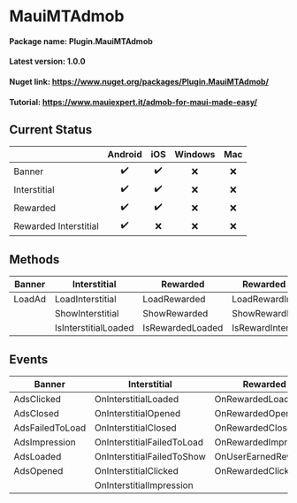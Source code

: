 # MauiMTAdmob

#### Package name: Plugin.MauiMTAdmob
#### Latest version: 1.0.0
#### Nuget link: https://www.nuget.org/packages/Plugin.MauiMTAdmob/
#### Tutorial: https://www.mauiexpert.it/admob-for-maui-made-easy/

## Current Status

|                       | **Android** | **iOS** | **Windows** | **Mac** |
|-----------------------|:-------------:|:---------:|:---------:|:---------:|
| Banner                |     :heavy_check_mark:     |   :heavy_check_mark:      |    :x:  |    :x:  |
| Interstitial          |     :heavy_check_mark:     |  :heavy_check_mark:       |    :x:  |    :x:  |
| Rewarded              |    :heavy_check_mark:    |    :heavy_check_mark:     |    :x:  |    :x:  |
| Rewarded Interstitial |   :heavy_check_mark:    |    :x:  |    :x:  |    :x:  |


## Methods
| **Banner** | **Interstitial**     | **Rewarded**     | **Rewarded Interstitial**  |
|:----------:|--------------------|----------------|--------------------------|
| LoadAd     | LoadInterstitial     | LoadRewarded     | LoadRewardInterstitial     |
|            | ShowInterstitial     | ShowRewarded     | ShowRewardInterstitial     |
|            | IsInterstitialLoaded | IsRewardedLoaded | IsRewardInterstitialLoaded |


## Events
| **Banner**      | **Interstitial**           | **Rewarded**         | **Rewarded Interstitial** |
|-----------------|----------------------------|----------------------|---------------------------|
| AdsClicked      | OnInterstitialLoaded       | OnRewardedLoaded     | OnRewardedLoaded          |
| AdsClosed       | OnInterstitialOpened       | OnRewardedOpened     | OnRewardedOpened          |
| AdsFailedToLoad | OnInterstitialClosed       | OnRewardedClosed     | OnRewardedClosed          |
| AdsImpression   | OnInterstitialFailedToLoad | OnRewardedImpression | OnRewardedImpression      |
| AdsLoaded       | OnInterstitialFailedToShow | OnUserEarnedReward   | OnUserEarnedReward        |
| AdsOpened       | OnInterstitialClicked      | OnRewardedClicked    | OnRewardedClicked         |
|                 | OnInterstitialImpression   |  |       |

